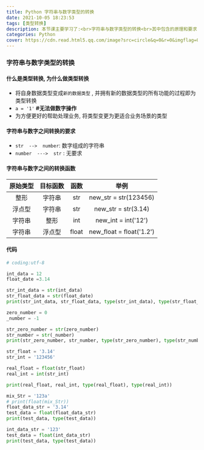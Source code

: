 ```yaml
---
title: Python 字符串与数字类型的转换
date: 2021-10-05 18:23:53
tags: [类型转换]
description: 本节课主要学习了:<br>字符串与数字类型的转换<br>其中包含的原理和要求
categories: Python
cover: https://cdn.read.html5.qq.com/image?src=circle&q=0&r=0&imgflag=0&cdn_cache=1800&w=0&h=0&imageUrl=https://learnonly-7.oss-cn-qingdao.aliyuncs.com/2021-10-5/1.png
---
```


### 字符串与数字类型的转换

#### 什么是类型转换, 为什么做类型转换

- 将自身数据类型变成`新的数据类型` , 并拥有新的数据类型的所有功能的过程即为类型转换
- `a = '1'`  **#无法做数字操作**
- 为方便更好的帮助处理业务, 将类型变更为更适合业务场景的类型

#### 字符串与数字之间转换的要求

- `str  -->  number`: 数字组成的字符串
- `number  --->  str`  :  无要求

#### 字符串与数字之间的转换函数

| 原始类型 | 目标函数 | 函数  |           举例           |
| :------: | :------: | :---: | :----------------------: |
|   整形   |  字符串  |  str  |  new_str = str(123456)   |
|  浮点型  |  字符串  |  str  |   new_str = str(3.14)    |
|  字符串  |   整形   |  int  |   new_int = int('12')    |
|  字符串  |  浮点型  | float | new_float = float('1.2') |

#### 代码

```python
# coding:utf-8

int_data = 12
float_date =3.14

str_int_data = str(int_data)
str_float_data = str(float_date)
print(str_int_data, str_float_data, type(str_int_data), type(str_float_data))

zero_number = 0
_number = -1

str_zero_number = str(zero_number)
str_number = str(_number)
print(str_zero_number, str_number, type(str_zero_number), type(str_number))

str_float = '3.14'
str_int = '123456'

real_float = float(str_float)
real_int = int(str_int)

print(real_float, real_int, type(real_float), type(real_int))

mix_Str = '123a'
# print(float(mix_Str))
float_data_str = '3.14'
test_data = float(float_data_str)
print(test_data, type(test_data))

int_data_str = '123'
test_data = float(int_data_str)
print(test_data, type(test_data))

```
